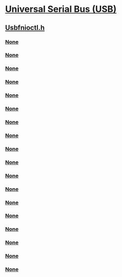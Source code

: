 # [Universal Serial Bus (USB)](../_usbref/index.md)
## [Usbfnioctl.h](index.md)
### [None](../usbfnioctl/ni-usbfnioctl-ioctl_internal_usbfn_activate_usb_bus.md)
### [None](../usbfnioctl/ni-usbfnioctl-ioctl_internal_usbfn_bus_event_notification.md)
### [None](../usbfnioctl/ni-usbfnioctl-ioctl_internal_usbfn_control_status_handshake_in.md)
### [None](../usbfnioctl/ni-usbfnioctl-ioctl_internal_usbfn_control_status_handshake_out.md)
### [None](../usbfnioctl/ni-usbfnioctl-ioctl_internal_usbfn_deactivate_usb_bus.md)
### [None](../usbfnioctl/ni-usbfnioctl-ioctl_internal_usbfn_get_class_info.md)
### [None](../usbfnioctl/ni-usbfnioctl-ioctl_internal_usbfn_get_interface_descriptor_set.md)
### [None](../usbfnioctl/ni-usbfnioctl-ioctl_internal_usbfn_get_pipe_state.md)
### [None](../usbfnioctl/ni-usbfnioctl-ioctl_internal_usbfn_register_usb_string.md)
### [None](../usbfnioctl/ni-usbfnioctl-ioctl_internal_usbfn_reserved.md)
### [None](../usbfnioctl/ni-usbfnioctl-ioctl_internal_usbfn_set_pipe_state.md)
### [None](../usbfnioctl/ni-usbfnioctl-ioctl_internal_usbfn_set_power_filter_exit_lpm.md)
### [None](../usbfnioctl/ni-usbfnioctl-ioctl_internal_usbfn_set_power_filter_state.md)
### [None](../usbfnioctl/ni-usbfnioctl-ioctl_internal_usbfn_signal_remote_wakeup.md)
### [None](../usbfnioctl/ni-usbfnioctl-ioctl_internal_usbfn_transfer_in.md)
### [None](../usbfnioctl/ni-usbfnioctl-ioctl_internal_usbfn_transfer_in_append_zero_pkt.md)
### [None](../usbfnioctl/ni-usbfnioctl-ioctl_internal_usbfn_transfer_out.md)
### [None](../usbfnioctl/ns-usbfnioctl-_usbfn_power_filter_state.md)
